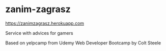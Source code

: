 # zanim-zagrasz

https://zanimzagrasz.herokuapp.com

Service with advices for gamers

Based on yelpcamp from Udemy Web Developer Bootcamp by Colt Steele
